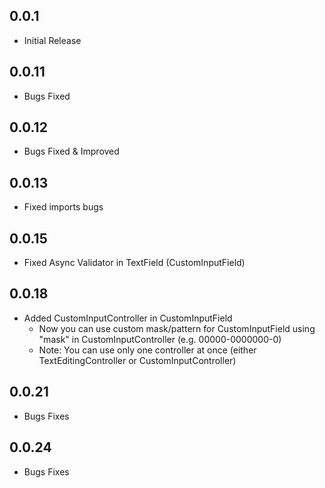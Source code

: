 ## 0.0.1
* Initial Release
## 0.0.11
* Bugs Fixed
## 0.0.12
* Bugs Fixed & Improved
## 0.0.13
* Fixed imports bugs
## 0.0.15
* Fixed Async Validator in TextField (CustomInputField)
## 0.0.18
* Added CustomInputController in CustomInputField
  - Now you can use custom mask/pattern for CustomInputField using "mask" in CustomInputController (e.g. 00000-0000000-0)
  - Note: You can use only one controller at once (either TextEditingController or CustomInputController)
## 0.0.21
* Bugs Fixes
## 0.0.24
* Bugs Fixes
